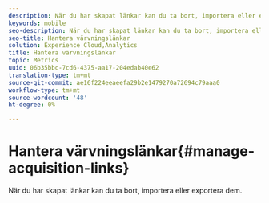 ```yaml
---
description: När du har skapat länkar kan du ta bort, importera eller exportera dem.
keywords: mobile
seo-description: När du har skapat länkar kan du ta bort, importera eller exportera dem.
seo-title: Hantera värvningslänkar
solution: Experience Cloud,Analytics
title: Hantera värvningslänkar
topic: Metrics
uuid: 06b35bbc-7cd6-4375-aa17-204edab40e62
translation-type: tm+mt
source-git-commit: ae16f224eeaeefa29b2e1479270a72694c79aaa0
workflow-type: tm+mt
source-wordcount: '48'
ht-degree: 0%

---
```



# Hantera värvningslänkar{#manage-acquisition-links}

När du har skapat länkar kan du ta bort, importera eller exportera dem.

